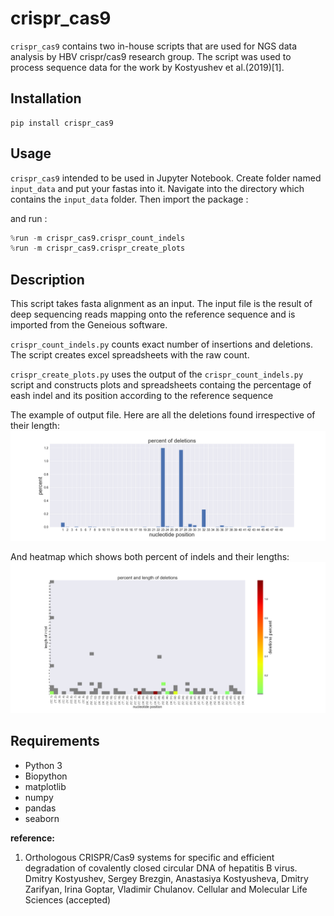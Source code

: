 # crispr_cas9
`crispr_cas9` contains two in-house scripts that are used for NGS data analysis by HBV crispr/cas9 research group. The script was used to process sequence data for the work by Kostyushev et al.(2019)[1].




## Installation
```
pip install crispr_cas9
```
## Usage
`crispr_cas9` intended to be used in Jupyter Notebook. Create folder named `input_data` and put your fastas into it. Navigate into the directory which contains the `input_data` folder. Then import the package :

and run :
```python
%run -m crispr_cas9.crispr_count_indels
%run -m crispr_cas9.crispr_create_plots
```

## Description
This script takes fasta alignment as an input. The input file is the result of deep sequencing reads mapping onto the reference sequence and is imported from the Geneious software.


`crispr_count_indels.py` counts exact number of insertions and deletions. The script creates excel spreadsheets with the raw count.

`crispr_create_plots.py` uses the output of the `crispr_count_indels.py` script and constructs plots and spreadsheets containg the percentage of eash indel and its position according to the reference sequence

The example of output file. Here are all the deletions found irrespective of their length: 
![bars](example_output/dels_bars.png)

And heatmap which shows both percent of indels and their lengths:
![heatmap](example_output/dels_heatmap.png)

## Requirements
- Python 3
- Biopython
- matplotlib
- numpy
- pandas
- seaborn

**reference:**
1. Orthologous CRISPR/Cas9 systems for specific and efficient degradation of covalently closed
circular DNA of hepatitis B virus. Dmitry Kostyushev, Sergey Brezgin, Anastasiya Kostyusheva, Dmitry Zarifyan, Irina
Goptar, Vladimir Chulanov. Cellular and Molecular Life Sciences (accepted)
